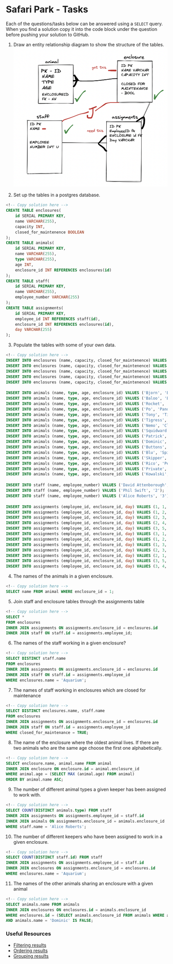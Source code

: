 # Safari Park - Tasks

Each of the questions/tasks below can be answered using a `SELECT` query. When you find a solution copy it into the code block under the question before pushing your solution to GitHub.

1) Draw an entity relationship diagram to show the structure of the tables.
![alt Entity relationship diagram for safari park](Tables.png "Title")

2) Set up the tables in a postgres database.

```sql
<!-- Copy solution here -->
CREATE TABLE enclosures(
	id SERIAL PRIMARY KEY,
	name VARCHAR(255),
	capacity INT,
	closed_for_maintenence BOOLEAN
);
CREATE TABLE animals(
	id SERIAL PRIMARY KEY,
	name VARCHAR(255),
	type VARCHAR(255),
	age INT,
	enclosure_id INT REFERENCES enclosures(id)
);
CREATE TABLE staff(
	id SERIAL PRIMARY KEY,
	name VARCHAR(255),
	employee_number VARCHAR(255)
);
CREATE TABLE assignments(
	id SERIAL PRIMARY KEY,
	employee_id INT REFERENCES staff(id),
	enclosure_id INT REFERENCES enclosures(id),
	day VARCHAR(255)
);
```
3) Populate the tables with some of your own data.

```sql
<!-- Copy solution here -->
INSERT INTO enclosures (name, capacity, closed_for_maintenence) VALUES ('Bear Kingdom', 4, FALSE);
INSERT INTO enclosures (name, capacity, closed_for_maintenence) VALUES ('Tiger Jungle', 3, FALSE);
INSERT INTO enclosures (name, capacity, closed_for_maintenence) VALUES ('Aquarium', 20, TRUE);
INSERT INTO enclosures (name, capacity, closed_for_maintenence) VALUES ('Aviary', 10, FALSE);
INSERT INTO enclosures (name, capacity, closed_for_maintenence) VALUES ('Penguin Island', 4, FALSE);

INSERT INTO animals (name, type, age, enclosure_id) VALUES ('Bjorn', 'Bear', 5, 1);
INSERT INTO animals (name, type, age, enclosure_id) VALUES ('Baloo', 'Bear', 7, 1);
INSERT INTO animals (name, type, age, enclosure_id) VALUES ('Rocket', 'Racoon', 1, 1);
INSERT INTO animals (name, type, age, enclosure_id) VALUES ('Po', 'Panda', 11, 1);
INSERT INTO animals (name, type, age, enclosure_id) VALUES ('Tony', 'Tiger', 6, 2);
INSERT INTO animals (name, type, age, enclosure_id) VALUES ('Tigress', 'Tiger', 5, 2);
INSERT INTO animals (name, type, age, enclosure_id) VALUES ('Nemo', 'Clownfish', 1, 3);
INSERT INTO animals (name, type, age, enclosure_id) VALUES ('Squidward', 'Squid', 2, 3);
INSERT INTO animals (name, type, age, enclosure_id) VALUES ('Patrick', 'Starfish', 20, 3);
INSERT INTO animals (name, type, age, enclosure_id) VALUES ('Dominic', 'Cockatiel', 20, 4);
INSERT INTO animals (name, type, age, enclosure_id) VALUES ('Buttons', 'Cockatoo', 15, 4);
INSERT INTO animals (name, type, age, enclosure_id) VALUES ('Blu', 'Spix Macaw', 15, 4);
INSERT INTO animals (name, type, age, enclosure_id) VALUES ('Skipper', 'Penguin', 5, 5);
INSERT INTO animals (name, type, age, enclosure_id) VALUES ('Rico', 'Penguin', 5, 5);
INSERT INTO animals (name, type, age, enclosure_id) VALUES ('Private', 'Penguin', 5, 5);
INSERT INTO animals (name, type, age, enclosure_id) VALUES ('Kowalski', 'Penguin', 5, 5);

INSERT INTO staff (name, employee_number) VALUES ('David Attenborough', '1');
INSERT INTO staff (name, employee_number) VALUES ('Phil Swift', '2');
INSERT INTO staff (name, employee_number) VALUES ('Alice Roberts', '3');

INSERT INTO assignments (employee_id, enclosure_id, day) VALUES (1, 1, 'Monday');
INSERT INTO assignments (employee_id, enclosure_id, day) VALUES (1, 2, 'Monday');
INSERT INTO assignments (employee_id, enclosure_id, day) VALUES (2, 3, 'Monday');
INSERT INTO assignments (employee_id, enclosure_id, day) VALUES (2, 4, 'Monday');
INSERT INTO assignments (employee_id, enclosure_id, day) VALUES (3, 5, 'Monday');
INSERT INTO assignments (employee_id, enclosure_id, day) VALUES (3, 1, 'Monday');
INSERT INTO assignments (employee_id, enclosure_id, day) VALUES (1, 2, 'Tuesday');
INSERT INTO assignments (employee_id, enclosure_id, day) VALUES (1, 3, 'Tuesday');
INSERT INTO assignments (employee_id, enclosure_id, day) VALUES (2, 3, 'Tuesday');
INSERT INTO assignments (employee_id, enclosure_id, day) VALUES (2, 1, 'Tuesday');
INSERT INTO assignments (employee_id, enclosure_id, day) VALUES (3, 5, 'Tuesday');
INSERT INTO assignments (employee_id, enclosure_id, day) VALUES (3, 4, 'Tuesday');
```


4) The names of the animals in a given enclosure.

```sql
<!-- Copy solution here -->
SELECT name FROM animal WHERE enclosure_id = 1; 

```

5) Join staff and enclosure tables through the assignments table

```sql
<!-- Copy solution here -->
SELECT *
FROM enclosures 
INNER JOIN assignments ON assignments.enclosure_id = enclosures.id
INNER JOIN staff ON staff.id = assignments.employee_id;

```

6) The names of the staff working in a given enclosure?

```sql
<!-- Copy solution here -->
SELECT DISTINCT staff.name
FROM enclosures 
INNER JOIN assignments ON assignments.enclosure_id = enclosures.id
INNER JOIN staff ON staff.id = assignments.employee_id
WHERE enclosures.name = 'Aquarium';
```

7) The names of staff working in enclosures which are closed for maintenance

```sql
<!-- Copy solution here -->
SELECT DISTINCT enclosures.name, staff.name
FROM enclosures 
INNER JOIN assignments ON assignments.enclosure_id = enclosures.id
INNER JOIN staff ON staff.id = assignments.employee_id
WHERE closed_for_maintenance = TRUE;


```

8) The name of the enclosure where the oldest animal lives. If there are two animals who are the same age choose the first one alphabetically.
```sql
<!-- Copy solution here -->
SELECT enclosure.name, animal.name FROM animal
INNER JOIN enclosure ON enclosure.id = animal.enclosure_id
WHERE animal.age = (SELECT MAX (animal.age) FROM animal)
ORDER BY animal.name ASC;

```

9) The number of different animal types a given keeper has been assigned to work with.

```sql
<!-- Copy solution here -->
SELECT COUNT(DISTINCT animals.type) FROM staff
INNER JOIN assignments ON assignments.employee_id = staff.id 
INNER JOIN animals ON assignments.enclosure_id = animals.enclosure_id
WHERE staff.name = 'Alice Roberts';

```

10) The number of different keepers who have been assigned to work in a given enclosure.

```sql
<!-- Copy solution here -->
SELECT COUNT(DISTINCT staff.id) FROM staff
INNER JOIN assignments ON assignments.employee_id = staff.id 
INNER JOIN enclosures ON assignments.enclosure_id = enclosures.id
WHERE enclosures.name = 'Aquarium';

```

11) The names of the other animals sharing an enclosure with a given animal

```sql
<!-- Copy solution here -->
SELECT animals.name FROM animals
INNER JOIN enclosures ON enclosures.id = animals.enclosure_id
WHERE enclosures.id = (SELECT animals.enclosure_id FROM animals WHERE animals.name = 'Dominic')
AND animals.name = 'Dominic' IS FALSE;

```


### Useful Resources

- [Filtering results](https://www.w3schools.com/sql/sql_where.asp)
- [Ordering results](https://www.w3schools.com/sql/sql_orderby.asp)
- [Grouping results](https://www.w3schools.com/sql/sql_groupby.asp)